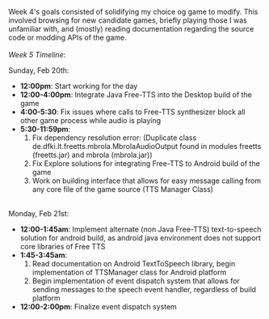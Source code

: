 
Week 4's goals consisted of solidifying my choice og game to modify. This involved browsing for new candidate games, briefly playing those I was unfamiliar with, and (mostly) reading documentation regarding the source code or modding APIs of the game. 
<br> 
<br>
<i>Week 5 Timeline</i>: 
<br>

Sunday, Feb 20th: 
<ul>
  <li><b>12:00pm</b>: Start working for the day</li>
<li><b>12:00-4:00pm</b>: Integrate Java Free-TTS into the Desktop build of the game</li>

<li><b>4:00-5:30</b>: Fix issues where calls to Free-TTS synthesizer block all other game process while audio is playing</li>
<li><b>5:30-11:59pm</b>: 
    <ol>
      <li>Fix dependency resolution error: (Duplicate class de.dfki.lt.freetts.mbrola.MbrolaAudioOutput found in modules freetts (freetts.jar) and mbrola (mbrola.jar)) </li>
      <li>Fix Explore solutions for integrating Free-TTS to Android build of the game </li>
      <li>Work on building interface that allows for easy message calling from any core file of the game source (TTS Manager Class)</li>
  </ol>
  
</li>
</ul>
<br>
Monday, Feb 21st: 
<ul>
<li><b>12:00-1:45am</b>: Implement alternate (non Java Free-TTS) text-to-speech solution for android build, as android java environment does not support core libraries of Free TTS</li>
<li><b>1:45-3:45am</b>:
  <ol>
    <li>Read documentation on Android TextToSpeech library, begin implementation of TTSManager class for Android platform</li>
    <li>Begin implementation of event dispatch system that allows for sending messages to the speech event handler, regardless of build platform</li>
    </ol>
  </li>
  <li><b>12:00-2:00pm</b>: Finalize event dispatch system </li>
</ul>
<br>

